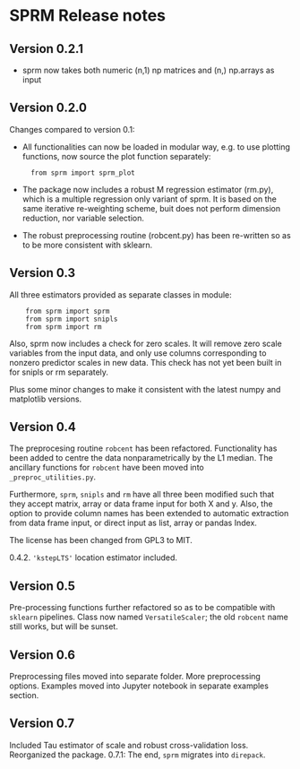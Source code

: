 SPRM Release notes
==================

Version 0.2.1
-------------
- sprm now takes both numeric (n,1) np matrices and (n,) np.arrays as input 


Version 0.2.0
-------------
Changes compared to version 0.1: 
- All functionalities can now be loaded in modular way, e.g. to use plotting functions, now source the plot function separately:
        
        from sprm import sprm_plot 
        
- The package now includes a robust M regression estimator (rm.py), which is a multiple regression only variant of sprm. 
  It is based on the same iterative re-weighting scheme, buit does not perform dimension reduction, nor variable selection.
- The robust preprocessing routine (robcent.py) has been re-written so as to be more consistent with sklearn.

Version 0.3
-----------
All three estimators provided as separate classes in module:

        from sprm import sprm 
        from sprm import snipls
        from sprm import rm
        
Also, sprm now includes a check for zero scales. It will remove zero scale variables from the input data, and only use 
columns corresponding to nonzero predictor scales in new data. This check has not yet been built in for snipls or rm 
separately. 
        
Plus some minor changes to make it consistent with the latest numpy and matplotlib versions. 

Version 0.4
-----------
The preprocesing routine `robcent` has been refactored. Functionality has been 
added to centre the data nonparametrically by the L1 median. The ancillary functions
for `robcent` have been moved into `_preproc_utilities.py`. 

Furthermore, `sprm`, `snipls` and `rm` have all three been modified such that
they accept matrix, array or data frame input for both X and y. Also, the option
to provide column names has been extended to automatic extraction from data frame
input, or direct input as list, array or pandas Index. 

The license has been changed from GPL3 to MIT. 

0.4.2. `'kstepLTS'` location estimator included.


Version 0.5 
-----------
Pre-processing functions further refactored so as to be compatible with `sklearn` pipelines. 
Class now named `VersatileScaler`; the old `robcent` name still works, but will be sunset. 

Version 0.6
-----------
Preprocessing files moved into separate folder. More preprocessing options. 
Examples moved into Jupyter notebook in separate examples section.

Version 0.7
-----------
Included Tau estimator of scale and robust cross-validation loss. Reorganized the package. 
0.7.1: The end, `sprm` migrates into `direpack`.  

 

